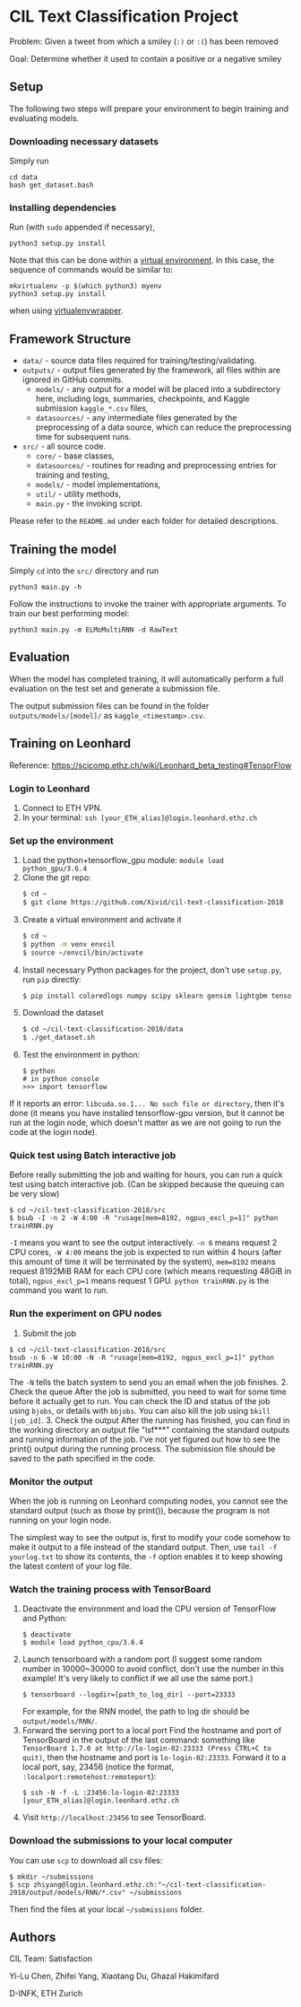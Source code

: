 # CIL Text Classification Project

Problem: Given a tweet from which a smiley (`:)` or `:(`) has been removed

Goal: Determine whether it used to contain a positive or a negative smiley 

## Setup

The following two steps will prepare your environment to begin training and evaluating models.

### Downloading necessary datasets

Simply run

```
cd data
bash get_dataset.bash
```

### Installing dependencies

Run (with `sudo` appended if necessary),
```
python3 setup.py install
```

Note that this can be done within a [virtual environment](https://docs.python.org/3/tutorial/venv.html). In this case, the sequence of commands would be similar to:
```
mkvirtualenv -p $(which python3) myenv
python3 setup.py install
```

when using [virtualenvwrapper](https://virtualenvwrapper.readthedocs.io/en/latest/).


## Framework Structure
* `data/` - source data files required for training/testing/validating.
* `outputs/` - output files generated by the framework, all files within are ignored in GitHub commits.
    * `models/` - any output for a model will be placed into a subdirectory here, including logs, summaries, checkpoints, and Kaggle submission `kaggle_*.csv` files, 
    * `datasources/` - any intermediate files generated by the preprocessing of a data source, which can reduce the preprocessing time for subsequent runs.
* `src/` - all source code.
    * `core/` - base classes,
    * `datasources/` - routines for reading and preprocessing entries for training and testing,
    * `models/` - model implementations,
    * `util/` - utility methods,
    * `main.py` - the invoking script.

Please refer to the `README.md` under each folder for detailed descriptions.

## Training the model

Simply `cd` into the `src/` directory and run
```
python3 main.py -h
```
Follow the instructions to invoke the trainer with appropriate arguments. To train our best performing model:
```
python3 main.py -m ELMoMultiRNN -d RawText
```

## Evaluation
When the model has completed training, it will automatically perform a full evaluation on the test set and generate a submission file.

The output submission files can be found in the folder `outputs/models/[model]/` as `kaggle_<timestamp>.csv`.

## Training on Leonhard
Reference: https://scicomp.ethz.ch/wiki/Leonhard_beta_testing#TensorFlow

### Login to Leonhard
1. Connect to ETH VPN.
2. In your terminal: 
`ssh [your_ETH_alias]@login.leonhard.ethz.ch`

### Set up the environment
1. Load the python+tensorflow_gpu module: 
`module load python_gpu/3.6.4`
2. Clone the git repo:
    ```bash
    $ cd ~
    $ git clone https://github.com/Xivid/cil-text-classification-2018
    ```
3. Create a virtual environment and activate it
    ```bash
    $ cd ~
    $ python -m venv envcil
    $ source ~/envcil/bin/activate
    ```
4. Install necessary Python packages for the project, don't use `setup.py`, run `pip` directly:
    ```bash
    $ pip install coloredlogs numpy scipy sklearn gensim lightgbm tensorflow-gpu
    ```
5. Download the dataset
    ``` bash
    $ cd ~/cil-text-classification-2018/data
    $ ./get_dataset.sh
    ```
6. Test the environment in python:
    ```
    $ python
    # in python console
    >>> import tensorflow
    ```
If it reports an error: `libcuda.so.1... No such file or directory`, then it's done (it means you have installed tensorflow-gpu version, but it cannot be run at the login node, which doesn't matter as we are not going to run the code at the login node).

### Quick test using Batch interactive job
Before really submitting the job and waiting for hours, you can run a quick test using batch interactive job. (Can be skipped because the queuing can be very slow)

```
$ cd ~/cil-text-classification-2018/src
$ bsub -I -n 2 -W 4:00 -R "rusage[mem=8192, ngpus_excl_p=1]" python trainRNN.py
```

`-I` means you want to see the output interactively. `-n 6` means request 2 CPU cores, `-W 4:00` means the job is expected to run within 4 hours (after this amount of time it will be terminated by the system), `mem=8192` means request 8192MiB RAM for each CPU core (which means requesting 48GiB in total), `ngpus_excl_p=1` means request 1 GPU. `python trainRNN.py` is the command you want to run.

### Run the experiment on GPU nodes
1. Submit the job
```shell
$ cd ~/cil-text-classification-2018/src
bsub -n 6 -W 10:00 -N -R "rusage[mem=8192, ngpus_excl_p=1]" python trainRNN.py
```
The `-N` tells the batch system to send you an email when the job finishes.
2. Check the queue
After the job is submitted, you need to wait for some time before it actually get to run. You can check the ID and status of the job using `bjobs`, or details with `bbjobs`. 
You can also kill the job using `bkill [job_id]`.
3. Check the output
After the running has finished, you can find in the working directory an output file "lsf***" containing the standard outputs and running information of the job. I've not yet figured out how to see the print() output during the running process. 
The submission file should be saved to the path specified in the code.

### Monitor the output
When the job is running on Leonhard computing nodes, you cannot see the standard output (such as those by print()), because the program is not running on your login node. 

The simplest way to see the output is, first to modify your code somehow to make it output to a file instead of the standard output. Then, use `tail -f yourlog.txt` to show its contents, the `-f` option enables it to keep showing the latest content of your log file.

### Watch the training process with TensorBoard
1. Deactivate the environment and load the CPU version of TensorFlow and Python:
    ```
    $ deactivate
    $ module load python_cpu/3.6.4
    ```
2. Launch tensorboard with a random port (I suggest some random number in 10000~30000 to avoid conflict, don't use the number in this example! It's very likely to conflict if we all use the same port.)
    ```
    $ tensorboard --logdir=[path_to_log_dir] --port=23333
    ```
    For example, for the RNN model, the path to log dir should be `output/models/RNN/`.
3. Forward the serving port to a local port
Find the hostname and port of TensorBoard in the output of the last command: something like `TensorBoard 1.7.0 at http://lo-login-02:23333 (Press CTRL+C to quit)`, then the hostname and port is `lo-login-02:23333`.
Forward it to a local port, say, 23456 (notice the format, `:localport:remotehost:remoteport`):
    ```
    $ ssh -N -f -L :23456:lo-login-02:23333 [your_ETH_alias]@login.leonhard.ethz.ch
    ```
4. Visit `http://localhost:23456` to see TensorBoard.

### Download the submissions to your local computer
You can use `scp` to download all csv files:

```
$ mkdir ~/submissions
$ scp zhiyang@login.leonhard.ethz.ch:"~/cil-text-classification-2018/output/models/RNN/*.csv" ~/submissions
```
Then find the files at your local `~/submissions` folder.

## Authors
CIL Team: Satisfaction

Yi-Lu Chen, Zhifei Yang, Xiaotang Du, Ghazal Hakimifard

D-INFK, ETH Zurich
